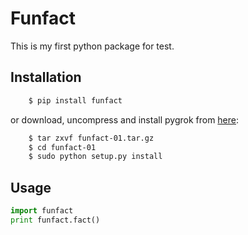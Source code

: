 # Funfact
This is my first python package for test.


Installation
------------

```Bash
    $ pip install funfact
```
or download, uncompress and install pygrok from [here](https://pypi.python.org/pypi/funfact):

```Bash
    $ tar zxvf funfact-01.tar.gz
    $ cd funfact-01
    $ sudo python setup.py install
```
Usage
---------------
```Python
import funfact
print funfact.fact()
```
